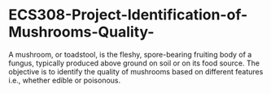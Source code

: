 # ECS308-Project-Identification-of-Mushrooms-Quality-
 A mushroom, or toadstool, is the fleshy, spore-bearing fruiting body of a fungus, typically produced above ground on soil or on its food source. The objective is to identify the quality of mushrooms based on different features i.e., whether edible or poisonous. 
